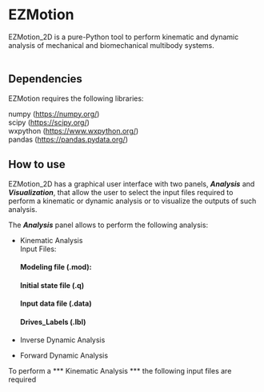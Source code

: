 # EZMotion
 
EZMotion_2D is a pure-Python tool to perform kinematic and dynamic analysis of mechanical and biomechanical multibody systems. <br>
<br>
## Dependencies

EZMotion requires the following libraries:

numpy (https://numpy.org/) <br>
scipy (https://scipy.org/) <br>
wxpython (https://www.wxpython.org/) <br>
pandas (https://pandas.pydata.org/)
<br>
## How to use

EZMotion_2D has a graphical user interface with two panels, ***Analysis*** and ***Visualization***, that allow the user to select the input files required to perform a kinematic or dynamic analysis or to visualize the outputs of such analysis. 

The ***Analysis*** panel allows to perform the following analysis: <br> 
* Kinematic Analysis  <br> 
  Input Files:   <br>
  #### Modeling file (.mod):
  #### Initial state file (.q)
  #### Input data file (.data)
  #### Drives_Labels (.lbl)
  
* Inverse Dynamic Analysis <br> 
* Forward Dynamic Analysis <br> 

To perform a *** Kinematic Analysis *** the following input files are required <br> 

